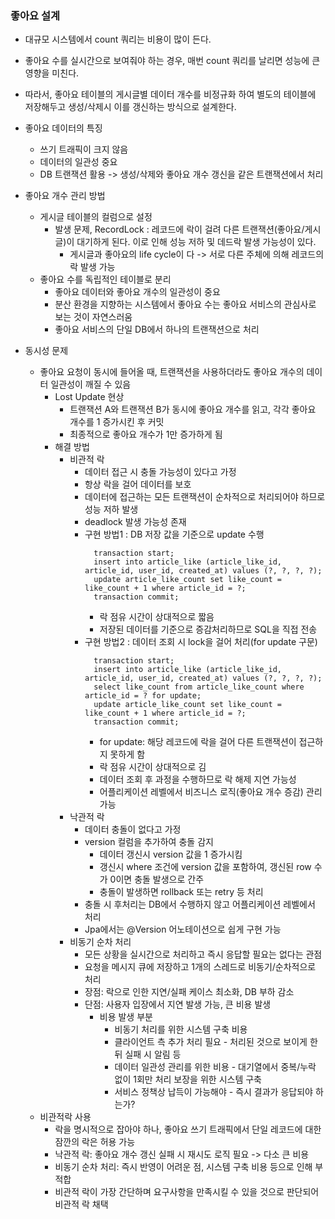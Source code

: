 ### 좋아요 설계
- 대규모 시스템에서 count 쿼리는 비용이 많이 든다.
- 좋아요 수를 실시간으로 보여줘야 하는 경우, 매번 count 쿼리를 날리면 성능에 큰 영향을 미친다.
- 따라서, 좋아요 테이블의 게시글별 데이터 개수를 비정규화 하여 별도의 테이블에 저장해두고 생성/삭제시 이를 갱신하는 방식으로 설계한다.

- 좋아요 데이터의 특징
  - 쓰기 트래픽이 크지 않음
  - 데이터의 일관성 중요
  - DB 트랜잭션 활용 -> 생성/삭제와 좋아요 개수 갱신을 같은 트랜잭션에서 처리
- 좋아요 개수 관리 방법
  - 게시글 테이블의 컬럼으로 설정
    - 발생 문제, RecordLock : 레코드에 락이 걸려 다른 트랜잭션(좋아요/게시글)이 대기하게 된다. 이로 인해 성능 저하 및 데드락 발생 가능성이 있다.
      - 게시글과 좋아요의 life cycle이 다 -> 서로 다른 주체에 의해 레코드의 락 발생 가능
  - 좋아요 수를 독립적인 테이블로 분리
    - 좋아요 데이터와 좋아요 개수의 일관성이 중요
    - 분산 환경을 지향하는 시스템에서 좋아요 수는 좋아요 서비스의 관심사로 보는 것이 자연스러움
    - 좋아요 서비스의 단일 DB에서 하나의 트랜잭션으로 처리

- 동시성 문제
  - 좋아요 요청이 동시에 들어올 때, 트랜잭션을 사용하더라도 좋아요 개수의 데이터 일관성이 깨질 수 있음
    - Lost Update 현상
      - 트랜잭션 A와 트랜잭션 B가 동시에 좋아요 개수를 읽고, 각각 좋아요 개수를 1 증가시킨 후 커밋
      - 최종적으로 좋아요 개수가 1만 증가하게 됨
    - 해결 방법
      - 비관적 락
        - 데이터 접근 시 충돌 가능성이 있다고 가정
        - 항상 락을 걸어 데이터를 보호
        - 데이터에 접근하는 모든 트랜잭션이 순차적으로 처리되어야 하므로 성능 저하 발생
        - deadlock 발생 가능성 존재
        - 구현 방법1 : DB 저장 값을 기준으로 update 수행
          ```aiignore
            transaction start;
            insert into article_like (article_like_id, article_id, user_id, created_at) values (?, ?, ?, ?);
            update article_like_count set like_count = like_count + 1 where article_id = ?;
            transaction commit;
          ``` 
          - 락 점유 시간이 상대적으로 짧음
          - 저장된 데이터를 기준으로 증감처리하므로 SQL을 직접 전송
        - 구현 방법2 : 데이터 조회 시 lock을 걸어 처리(for update 구문)
          ```aiignore
            transaction start;
            insert into article_like (article_like_id, article_id, user_id, created_at) values (?, ?, ?, ?);
            select like_count from article_like_count where article_id = ? for update;
            update article_like_count set like_count = like_count + 1 where article_id = ?;
            transaction commit;
          ```
          - for update: 해당 레코드에 락을 걸어 다른 트랜잭션이 접근하지 못하게 함
          - 락 점유 시간이 상대적으로 김
          - 데이터 조회 후 과정을 수행하므로 락 해제 지연 가능성
          - 어플리케이션 레벨에서 비즈니스 로직(좋아요 개수 증감) 관리 가능
      - 낙관적 락
        - 데이터 충돌이 없다고 가정
        - version 컬럼을 추가하여 충돌 감지
          - 데이터 갱신시 version 값을 1 증가시킴
          - 갱신시 where 조건에 version 값을 포함하여, 갱신된 row 수가 0이면 충돌 발생으로 간주
          - 충돌이 발생하면 rollback 또는 retry 등 처리
        - 충돌 시 후처리는 DB에서 수행하지 않고 어플리케이션 레벨에서 처리
        - Jpa에서는 @Version 어노테이션으로 쉽게 구현 가능
      - 비동기 순차 처리
        - 모든 상황을 실시간으로 처리하고 즉시 응답할 필요는 없다는 관점
        - 요청을 메시지 큐에 저장하고 1개의 스레드로 비동기/순차적으로 처리
        - 장점: 락으로 인한 지연/실패 케이스 최소화, DB 부하 감소
        - 단점: 사용자 입장에서 지연 발생 가능, 큰 비용 발생
          - 비용 발생 부분
            - 비동기 처리를 위한 시스템 구축 비용
            - 클라이언트 측 추가 처리 필요 - 처리된 것으로 보이게 한 뒤 실패 시 알림 등
            - 데이터 일관성 관리를 위한 비용 - 대기열에서 중복/누락 없이 1회만 처리 보장을 위한 시스템 구축
            - 서비스 정책상 납득이 가능해야 - 즉시 결과가 응답되야 하는가?
  - 비관적락 사용
    - 락을 명시적으로 잡아야 하나, 좋아요 쓰기 트래픽에서 단일 레코드에 대한 잠깐의 락은 허용 가능
    - 낙관적 락: 좋아요 개수 갱신 실패 시 재시도 로직 필요 -> 다소 큰 비용
    - 비동기 순차 처리: 즉시 반영이 어려운 점, 시스템 구축 비용 등으로 인해 부적합
    - 비관적 락이 가장 간단하며 요구사항을 만족시킬 수 있을 것으로 판단되어 비관적 락 채택